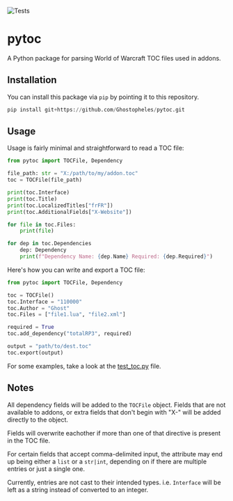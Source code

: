![Tests](https://github.com/Ghostopheles/pytoc/actions/workflows/tests.yml/badge.svg)

# pytoc

A Python package for parsing World of Warcraft TOC files used in addons.

## Installation

You can install this package via `pip` by pointing it to this repository.

```py
pip install git+https://github.com/Ghostopheles/pytoc.git
```

## Usage

Usage is fairly minimal and straightforward to read a TOC file:
```py
from pytoc import TOCFile, Dependency

file_path: str = "X:/path/to/my/addon.toc"
toc = TOCFile(file_path)

print(toc.Interface)
print(toc.Title)
print(toc.LocalizedTitles["frFR"])
print(toc.AdditionalFields["X-Website"])

for file in toc.Files:
    print(file)

for dep in toc.Dependencies
    dep: Dependency
    print(f"Dependency Name: {dep.Name} Required: {dep.Required}")
```

Here's how you can write and export a TOC file:
```py
from pytoc import TOCFile, Dependency

toc = TOCFile()
toc.Interface = "110000"
toc.Author = "Ghost"
toc.Files = ["file1.lua", "file2.xml"]

required = True
toc.add_dependency("totalRP3", required)

output = "path/to/dest.toc"
toc.export(output)
```

For some examples, take a look at the [test_toc.py](tests/test_toc.py) file.

## Notes

All dependency fields will be added to the `TOCFile` object. Fields that are not available to addons, or extra fields that don't begin with "X-" will be added directly to the object.

Fields will overwrite eachother if more than one of that directive is present in the TOC file.

For certain fields that accept comma-delimited input, the attribute may end up being either a `list` or a `str|int`, depending on if there are multiple entries or just a single one.

Currently, entries are not cast to their intended types. i.e. `Interface` will be left as a string instead of converted to an integer.
